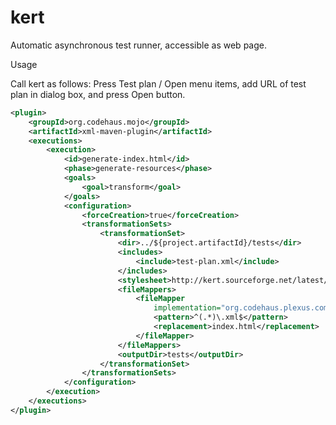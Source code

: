 # kert

Automatic asynchronous test runner, accessible as web page.

Usage

Call kert as follows:
Press Test plan / Open menu items, add URL of test plan in dialog box, and press Open button.

```xml
<plugin>
	<groupId>org.codehaus.mojo</groupId>
	<artifactId>xml-maven-plugin</artifactId>
	<executions>
		<execution>
			<id>generate-index.html</id>
			<phase>generate-resources</phase>
			<goals>
				<goal>transform</goal>
			</goals>
			<configuration>
				<forceCreation>true</forceCreation>
				<transformationSets>
					<transformationSet>
						<dir>../${project.artifactId}/tests</dir>
						<includes>
							<include>test-plan.xml</include>
						</includes>
						<stylesheet>http://kert.sourceforge.net/latest/resources/xsl/generate-tests-presentation.xsl</stylesheet>
						<fileMappers>
							<fileMapper
								implementation="org.codehaus.plexus.components.io.filemappers.RegExpFileMapper">
								<pattern>^(.*)\.xml$</pattern>
								<replacement>index.html</replacement>
							</fileMapper>
						</fileMappers>
						<outputDir>tests</outputDir>
					</transformationSet>
				</transformationSets>
			</configuration>
		</execution>
	</executions>
</plugin>
```
